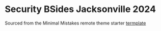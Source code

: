 # Security BSides Jacksonville 2024

Sourced from the Minimal Mistakes remote theme starter [termplate](https://github.com/mmistakes/mm-github-pages-starter/generate)